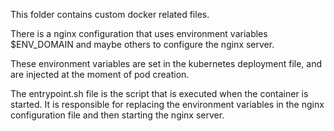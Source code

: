 This folder contains custom docker related files.

There is a nginx configuration that uses environment variables $ENV_DOMAIN and maybe others to configure the nginx server.

These environment variables are set in the kubernetes deployment file, and are injected at the moment of pod creation.

The entrypoint.sh file is the script that is executed when the container is started. It is responsible for replacing the environment variables in the nginx configuration file and then starting the nginx server.
